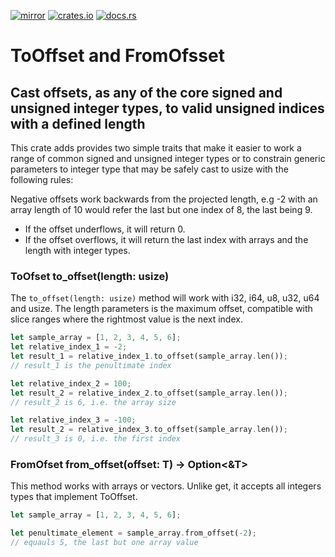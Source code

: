 [![mirror](https://img.shields.io/badge/mirror-github-blue)](https://github.com/neilg63/to-offset)
[![crates.io](https://img.shields.io/crates/v/to-offset.svg)](https://crates.io/crates/to-offset)
[![docs.rs](https://docs.rs/to-offset/badge.svg)](https://docs.rs/to-offset)

# ToOffset and FromOfsset

## Cast offsets, as any of the core signed and unsigned integer types, to valid unsigned indices with a defined length

This crate adds provides two simple traits that make it easier to work a range of common signed and unsigned integer types or to constrain generic parameters to integer type that may be safely cast to usize with the following rules:

Negative offsets work backwards from the projected length, e.g -2 with an array length of 10 would refer the last but one index of 8, the last being 9.

- If the offset underflows, it will return 0.
- If the offset overflows, it will return the last index with arrays and the length with integer types.

### ToOfset to_offset(length: usize)

The `to_offset(length: usize)` method will work with i32, i64, u8, u32, u64 and usize. The length parameters is the maximum offset, compatible with slice ranges where the rightmost value is the next index.

```rust
let sample_array = [1, 2, 3, 4, 5, 6];
let relative_index_1 = -2;
let result_1 = relative_index_1.to_offset(sample_array.len());
// result_1 is the penultimate index

let relative_index_2 = 100;
let result_2 = relative_index_2.to_offset(sample_array.len());
// result_2 is 6, i.e. the array size

let relative_index_3 = -100;
let result_2 = relative_index_3.to_offset(sample_array.len());
// result_3 is 0, i.e. the first index

```

### FromOfset from_offset(offset: T) -> Option<&T>

This method works with arrays or vectors. Unlike get, it accepts all integers types that implement ToOffset.

```rust
let sample_array = [1, 2, 3, 4, 5, 6];

let penultimate_element = sample_array.from_offset(-2);
// equauls 5, the last but one array value
```
